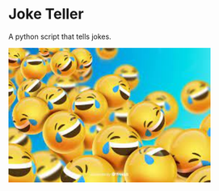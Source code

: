 # Joke Teller

A python script that tells jokes.

<img src="laugh.jpg" alt="laughing faces" width="400"/>
